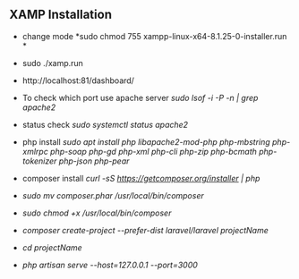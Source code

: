 ## XAMP Installation

- change mode *sudo chmod 755 xampp-linux-x64-8.1.25-0-installer.run *
- sudo ./xamp.run
- http://localhost:81/dashboard/

- To check which port use apache server *sudo lsof -i -P -n | grep apache2*
- status check *sudo systemctl status apache2*
- php install *sudo apt install php libapache2-mod-php php-mbstring php-xmlrpc php-soap php-gd php-xml php-cli php-zip php-bcmath php-tokenizer php-json php-pear*

- composer install *curl -sS https://getcomposer.org/installer | php*
- *sudo mv composer.phar /usr/local/bin/composer*
- *sudo chmod +x /usr/local/bin/composer*
- *composer create-project --prefer-dist laravel/laravel projectName*
- *cd projectName*
- *php artisan serve --host=127.0.0.1 --port=3000*
